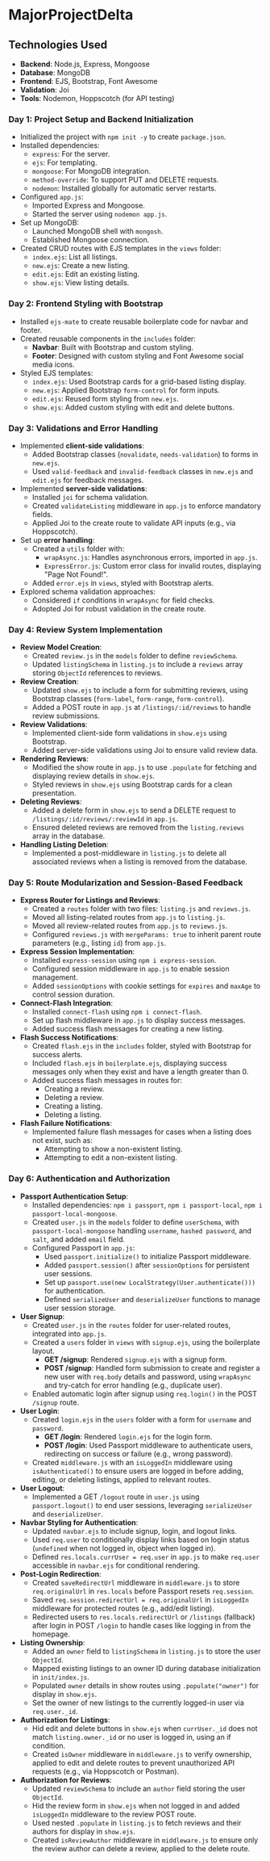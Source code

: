 # MajorProjectDelta

## Technologies Used

- **Backend**: Node.js, Express, Mongoose
- **Database**: MongoDB
- **Frontend**: EJS, Bootstrap, Font Awesome
- **Validation**: Joi
- **Tools**: Nodemon, Hoppscotch (for API testing)

### Day 1: Project Setup and Backend Initialization

- Initialized the project with `npm init -y` to create `package.json`.
- Installed dependencies:
  - `express`: For the server.
  - `ejs`: For templating.
  - `mongoose`: For MongoDB integration.
  - `method-override`: To support PUT and DELETE requests.
  - `nodemon`: Installed globally for automatic server restarts.
- Configured `app.js`:
  - Imported Express and Mongoose.
  - Started the server using `nodemon app.js`.
- Set up MongoDB:
  - Launched MongoDB shell with `mongosh`.
  - Established Mongoose connection.
- Created CRUD routes with EJS templates in the `views` folder:
  - `index.ejs`: List all listings.
  - `new.ejs`: Create a new listing.
  - `edit.ejs`: Edit an existing listing.
  - `show.ejs`: View listing details.

### Day 2: Frontend Styling with Bootstrap

- Installed `ejs-mate` to create reusable boilerplate code for navbar and footer.
- Created reusable components in the `includes` folder:
  - **Navbar**: Built with Bootstrap and custom styling.
  - **Footer**: Designed with custom styling and Font Awesome social media icons.
- Styled EJS templates:
  - `index.ejs`: Used Bootstrap cards for a grid-based listing display.
  - `new.ejs`: Applied Bootstrap `form-control` for form inputs.
  - `edit.ejs`: Reused form styling from `new.ejs`.
  - `show.ejs`: Added custom styling with edit and delete buttons.

### Day 3: Validations and Error Handling

- Implemented **client-side validations**:
  - Added Bootstrap classes (`novalidate`, `needs-validation`) to forms in `new.ejs`.
  - Used `valid-feedback` and `invalid-feedback` classes in `new.ejs` and `edit.ejs` for feedback messages.
- Implemented **server-side validations**:
  - Installed `joi` for schema validation.
  - Created `validateListing` middleware in `app.js` to enforce mandatory fields.
  - Applied Joi to the create route to validate API inputs (e.g., via Hoppscotch).
- Set up **error handling**:
  - Created a `utils` folder with:
    - `wrapAsync.js`: Handles asynchronous errors, imported in `app.js`.
    - `ExpressError.js`: Custom error class for invalid routes, displaying "Page Not Found!".
  - Added `error.ejs` in `views`, styled with Bootstrap alerts.
- Explored schema validation approaches:
  - Considered `if` conditions in `wrapAsync` for field checks.
  - Adopted Joi for robust validation in the create route.

### Day 4: Review System Implementation

- **Review Model Creation**:
  - Created `review.js` in the `models` folder to define `reviewSchema`.
  - Updated `listingSchema` in `listing.js` to include a `reviews` array storing `ObjectId` references to reviews.
- **Review Creation**:
  - Updated `show.ejs` to include a form for submitting reviews, using Bootstrap classes (`form-label`, `form-range`, `form-control`).
  - Added a POST route in `app.js` at `/listings/:id/reviews` to handle review submissions.
- **Review Validations**:
  - Implemented client-side form validations in `show.ejs` using Bootstrap.
  - Added server-side validations using Joi to ensure valid review data.
- **Rendering Reviews**:
  - Modified the show route in `app.js` to use `.populate` for fetching and displaying review details in `show.ejs`.
  - Styled reviews in `show.ejs` using Bootstrap cards for a clean presentation.
- **Deleting Reviews**:
  - Added a delete form in `show.ejs` to send a DELETE request to `/listings/:id/reviews/:reviewId` in `app.js`.
  - Ensured deleted reviews are removed from the `listing.reviews` array in the database.
- **Handling Listing Deletion**:
  - Implemented a post-middleware in `listing.js` to delete all associated reviews when a listing is removed from the database.

### Day 5: Route Modularization and Session-Based Feedback

- **Express Router for Listings and Reviews**:
  - Created a `routes` folder with two files: `listing.js` and `reviews.js`.
  - Moved all listing-related routes from `app.js` to `listing.js`.
  - Moved all review-related routes from `app.js` to `reviews.js`.
  - Configured `reviews.js` with `mergeParams: true` to inherit parent route parameters (e.g., listing `id`) from `app.js`.
- **Express Session Implementation**:
  - Installed `express-session` using `npm i express-session`.
  - Configured session middleware in `app.js` to enable session management.
  - Added `sessionOptions` with cookie settings for `expires` and `maxAge` to control session duration.
- **Connect-Flash Integration**:
  - Installed `connect-flash` using `npm i connect-flash`.
  - Set up flash middleware in `app.js` to display success messages.
  - Added success flash messages for creating a new listing.
- **Flash Success Notifications**:
  - Created `flash.ejs` in the `includes` folder, styled with Bootstrap for success alerts.
  - Included `flash.ejs` in `boilerplate.ejs`, displaying success messages only when they exist and have a length greater than 0.
  - Added success flash messages in routes for:
    - Creating a review.
    - Deleting a review.
    - Creating a listing.
    - Deleting a listing.
- **Flash Failure Notifications**:
  - Implemented failure flash messages for cases when a listing does not exist, such as:
    - Attempting to show a non-existent listing.
    - Attempting to edit a non-existent listing.

### Day 6: Authentication and Authorization

- **Passport Authentication Setup**:
  - Installed dependencies: `npm i passport`, `npm i passport-local`, `npm i passport-local-mongoose`.
  - Created `user.js` in the `models` folder to define `userSchema`, with `passport-local-mongoose` handling `username`, `hashed password`, and `salt`, and added `email` field.
  - Configured Passport in `app.js`:
    - Used `passport.initialize()` to initialize Passport middleware.
    - Added `passport.session()` after `sessionOptions` for persistent user sessions.
    - Set up `passport.use(new LocalStrategy(User.authenticate()))` for authentication.
    - Defined `serializeUser` and `deserializeUser` functions to manage user session storage.
- **User Signup**:
  - Created `user.js` in the `routes` folder for user-related routes, integrated into `app.js`.
  - Created a `users` folder in `views` with `signup.ejs`, using the boilerplate layout.
    - **GET /signup**: Rendered `signup.ejs` with a signup form.
    - **POST /signup**: Handled form submission to create and register a new user with `req.body` details and password, using `wrapAsync` and try-catch for error handling (e.g., duplicate user).
  - Enabled automatic login after signup using `req.login()` in the POST `/signup` route.
- **User Login**:
  - Created `login.ejs` in the `users` folder with a form for `username` and `password`.
    - **GET /login**: Rendered `login.ejs` for the login form.
    - **POST /login**: Used Passport middleware to authenticate users, redirecting on success or failure (e.g., wrong password).
  - Created `middleware.js` with an `isLoggedIn` middleware using `isAuthenticated()` to ensure users are logged in before adding, editing, or deleting listings, applied to relevant routes.
- **User Logout**:
  - Implemented a GET `/logout` route in `user.js` using `passport.logout()` to end user sessions, leveraging `serializeUser` and `deserializeUser`.
- **Navbar Styling for Authentication**:
  - Updated `navbar.ejs` to include signup, login, and logout links.
  - Used `req.user` to conditionally display links based on login status (`undefined` when not logged in, object when logged in).
  - Defined `res.locals.currUser = req.user` in `app.js` to make `req.user` accessible in `navbar.ejs` for conditional rendering.
- **Post-Login Redirection**:
  - Created `saveRedirectUrl` middleware in `middleware.js` to store `req.originalUrl` in `res.locals` before Passport resets `req.session`.
  - Saved `req.session.redirectUrl = req.originalUrl` in `isLoggedIn` middleware for protected routes (e.g., add/edit listing).
  - Redirected users to `res.locals.redirectUrl` or `/listings` (fallback) after login in POST `/login` to handle cases like logging in from the homepage.
- **Listing Ownership**:
  - Added an `owner` field to `listingSchema` in `listing.js` to store the user `ObjectId`.
  - Mapped existing listings to an owner ID during database initialization in `init/index.js`.
  - Populated `owner` details in show routes using `.populate("owner")` for display in `show.ejs`.
  - Set the owner of new listings to the currently logged-in user via `req.user._id`.
- **Authorization for Listings**:
  - Hid edit and delete buttons in `show.ejs` when `currUser._id` does not match `listing.owner._id` or no user is logged in, using an if condition.
  - Created `isOwner` middleware in `middleware.js` to verify ownership, applied to edit and delete routes to prevent unauthorized API requests (e.g., via Hoppscotch or Postman).
- **Authorization for Reviews**:
  - Updated `reviewSchema` to include an `author` field storing the user `ObjectId`.
  - Hid the review form in `show.ejs` when not logged in and added `isLoggedIn` middleware to the review POST route.
  - Used nested `.populate` in `listing.js` to fetch reviews and their authors for display in `show.ejs`.
  - Created `isReviewAuthor` middleware in `middleware.js` to ensure only the review author can delete a review, applied to the delete route.
